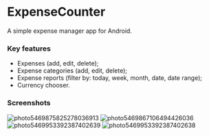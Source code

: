 # ExpenseCounter

A simple expense manager app for Android.

### Key features

- Expenses (add, edit, delete);
- Expense categories (add, edit, delete);
- Expense reports (filter by: today, week, month, date, date range);
- Currency chooser. 




### Screenshots

![photo5469875825278036913](https://user-images.githubusercontent.com/33866829/71248090-46c0a500-2344-11ea-8f9a-3fadf2a8a8d1.jpg)
![photo5469867106494426036](https://user-images.githubusercontent.com/33866829/71248103-4922ff00-2344-11ea-90c5-6daea00d40dd.jpg)
![photo5469953392387402639](https://user-images.githubusercontent.com/33866829/71248113-4b855900-2344-11ea-8568-1462825b47c9.jpg)
![photo5469953392387402638](https://user-images.githubusercontent.com/33866829/71248116-4d4f1c80-2344-11ea-92a3-f8f450b365e2.jpg)
